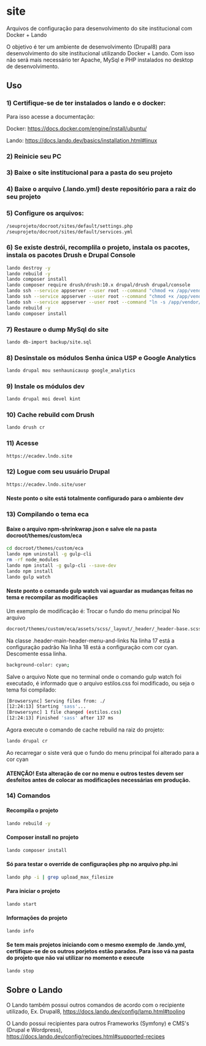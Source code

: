# site

Arquivos de configuração para desenvolvimento do site institucional com Docker + Lando 

O objetivo é ter um ambiente de desenvolvimento (Drupal8) para desenvolvimento do site institucional utilizando Docker + Lando. Com isso não será mais necessário ter Apache, MySql e PHP instalados no desktop de desenvolvimento.

## Uso

### 1) Certifique-se de ter instalados o lando e o docker:

Para isso acesse a documentação: 

Docker: https://docs.docker.com/engine/install/ubuntu/ 

Lando: https://docs.lando.dev/basics/installation.html#linux

### 2) Reinicie seu PC

### 3) Baixe o site institucional para a pasta do seu projeto

### 4) Baixe o arquivo (.lando.yml) deste repositório para a raiz do seu projeto

### 5) Configure os arquivos:

```bash
/seuprojeto/docroot/sites/default/settings.php
/seuprojeto/docroot/sites/default/services.yml
```

### 6) Se existe destrói, recomplila o projeto, instala os pacotes, instala os pacotes Drush e Drupal Console

```bash
lando destroy -y 
lando rebuild -y 
lando composer install
lando composer require drush/drush:10.x drupal/drush drupal/console
lando ssh --service appserver --user root --command "chmod +x /app/vendor/drush/drush/drush"
lando ssh --service appserver --user root --command "chmod +x /app/vendor/drupal/console/bin/drupal"
lando ssh --service appserver --user root --command "ln -s /app/vendor/drush/drush/drush.php /app/bin/drush.php"
lando rebuild -y
lando composer install
```

### 7) Restaure o dump MySql do site 

```bash
lando db-import backup/site.sql
```

### 8) Desinstale os módulos Senha única USP e Google Analytics

```bash
lando drupal mou senhaunicausp google_analytics
```

### 9) Instale os módulos dev

```bash
lando drupal moi devel kint
```

### 10) Cache rebuild com Drush

```bash
lando drush cr
```

### 11) Acesse

```bash
https://ecadev.lndo.site
```

### 12) Logue com seu usuário Drupal

```bash
https://ecadev.lndo.site/user
```

#### Neste ponto o site está totalmente configurado para o ambiente dev

### 13) Compilando o tema eca

#### Baixe o arquivo npm-shrinkwrap.json e salve ele na pasta docroot/themes/custom/eca

```bash
cd docroot/themes/custom/eca
lando npm uninstall -g gulp-cli
rm -rf node_modules
lando npm install -g gulp-cli --save-dev
lando npm install
lando gulp watch
```

#### Neste ponto o comando gulp watch vai aguardar as mudanças feitas no tema e recompilar as modificações

Um exemplo de modificação é:
Trocar o fundo do menu principal
No arquivo
```bash
docroot/themes/custom/eca/assets/scss/_layout/_header/_header-base.scss
```
Na classe 
.header-main-header-menu-and-links
Na linha 17 está a configuração padrão
Na linha 18 está a configuração com cor cyan. Descomente essa linha.
```bash
background-color: cyan;
```
Salve o arquivo
Note que no terminal onde o comando gulp watch foi executado, é informado que o arquivo estilos.css foi modificado, ou seja o tema foi compilado:
```bash
[Browsersync] Serving files from: ./
[12:24:13] Starting 'sass'...
[Browsersync] 1 file changed (estilos.css)
[12:24:13] Finished 'sass' after 137 ms
```
Agora execute o comando de cache rebuild na raiz do projeto:
```bash
lando drupal cr
```
Ao recarregar o siste verá que o fundo do menu principal foi alterado para a cor cyan

#### ATENÇÃO! Esta alteração de cor no menu e outros testes devem ser desfeitos antes de colocar as modificações necessárias em produção. 

### 14) Comandos

#### Recompila o projeto
```bash
lando rebuild -y
```

#### Composer install no projeto
```bash
lando composer install
```

#### Só para testar o override de configurações php no arquivo php.ini
```bash
lando php -i | grep upload_max_filesize
```

#### Para iniciar o projeto
```bash
lando start
```

#### Informações do projeto
```bash
lando info
```

#### Se tem mais projetos iniciando com o mesmo exemplo de .lando.yml, certifique-se de os outros porjetos estão parados. Para isso vá na pasta do projeto que não vai utilizar no momento e execute
```bash
lando stop
```

## Sobre o Lando

O Lando também possui outros comandos de acordo com o recipiente utilizado, Ex. Drupal8, https://docs.lando.dev/config/lamp.html#tooling

O Lando possui recipientes para outros Frameworks (Symfony) e CMS's (Drupal e Wordpress), https://docs.lando.dev/config/recipes.html#supported-recipes
